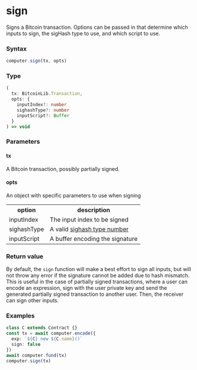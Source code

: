 # sign

Signs a Bitcoin transaction. Options can be passed in that determine which inputs to sign, the sigHash type to use, and which script to use.

### Syntax
```js
computer.sign(tx, opts)
```

### Type
```ts
(
  tx: BitcoinLib.Transaction,
  opts: {
    inputIndex?: number
    sighashType?: number
    inputScript?: Buffer
  }
) => void
```

### Parameters

#### tx
A Bitcoin transaction, possibly partially signed.

#### opts
An object with specific parameters to use when signing

<div align="center" style="font-size: 14px;">
  <table>
    <tr>
      <th>option</th>
      <th>description</th>
    </tr>
    <tr>
      <td>inputIndex</td>
      <td>The input index to be signed</td>
    </tr>
    <tr>
      <td>sighashType</td>
      <td>A valid <a href="https://github.com/bitcoin-computer/monorepo/blob/main/packages/nakamotojs-lib/src/transaction.d.ts" > sighash type number </a> </td>
    </tr>
    <tr>
      <td>inputScript</td>
      <td>A buffer encoding the signature</td>
    </tr>
  </table>
</div>

### Return value

By default, the `sign` function will make a best effort to sign all inputs, but will not throw any error if the signature cannot be added due to hash mismatch. This is useful in the case of partially signed transactions, where a user can encode an expression, sign with the user private key and send the generated partially signed transaction to another user. Then, the receiver can sign other inputs.

### Examples
```ts
class C extends Contract {}
const tx = await computer.encode({
  exp: `${C} new ${C.name}()`
  sign: false
})
await computer.fund(tx)
computer.sign(tx)
```